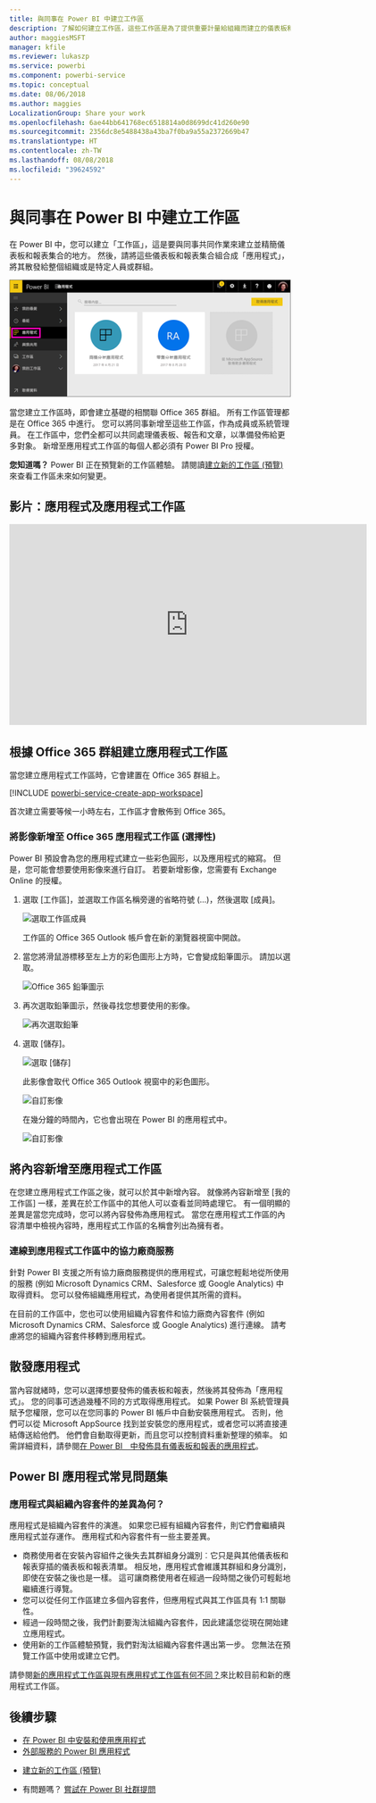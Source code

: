 ```yaml
---
title: 與同事在 Power BI 中建立工作區
description: 了解如何建立工作區，這些工作區是為了提供重要計量給組織而建立的儀表板和報告集合。
author: maggiesMSFT
manager: kfile
ms.reviewer: lukaszp
ms.service: powerbi
ms.component: powerbi-service
ms.topic: conceptual
ms.date: 08/06/2018
ms.author: maggies
LocalizationGroup: Share your work
ms.openlocfilehash: 6ae44bb641768ec6518814a0d8699dc41d260e90
ms.sourcegitcommit: 2356dc8e5488438a43ba7f0ba9a55a2372669b47
ms.translationtype: HT
ms.contentlocale: zh-TW
ms.lasthandoff: 08/08/2018
ms.locfileid: "39624592"
---
```

# <a name="create-workspaces-with-your-colleagues-in-power-bi"></a>與同事在 Power BI 中建立工作區

在 Power BI 中，您可以建立「工作區」，這是要與同事共同作業來建立並精簡儀表板和報表集合的地方。 然後，請將這些儀表板和報表集合組合成「應用程式」，將其散發給整個組織或是特定人員或群組。 

![Power BI 應用程式](media/service-create-workspaces/power-bi-apps-left-nav.png)

當您建立工作區時，即會建立基礎的相關聯 Office 365 群組。 所有工作區管理都是在 Office 365 中進行。 您可以將同事新增至這些工作區，作為成員或系統管理員。 在工作區中，您們全都可以共同處理儀表板、報告和文章，以準備發佈給更多對象。 新增至應用程式工作區的每個人都必須有 Power BI Pro 授權。 

**您知道嗎？** Power BI 正在預覽新的工作區體驗。 請閱讀[建立新的工作區 (預覽)](service-create-the-new-workspaces.md) 來查看工作區未來如何變更。 

## <a name="video-apps-and-app-workspaces"></a>影片：應用程式及應用程式工作區
<iframe width="640" height="360" src="https://www.youtube.com/embed/Ey5pyrr7Lk8?showinfo=0" frameborder="0" allowfullscreen></iframe>

## <a name="create-an-app-workspace-based-on-an-office-365-group"></a>根據 Office 365 群組建立應用程式工作區

當您建立應用程式工作區時，它會建置在 Office 365 群組上。

[!INCLUDE [powerbi-service-create-app-workspace](./includes/powerbi-service-create-app-workspace.md)]

首次建立需要等候一小時左右，工作區才會散佈到 Office 365。 

### <a name="add-an-image-to-your-office-365-app-workspace-optional"></a>將影像新增至 Office 365 應用程式工作區 (選擇性)
Power BI 預設會為您的應用程式建立一些彩色圓形，以及應用程式的縮寫。 但是，您可能會想要使用影像來進行自訂。 若要新增影像，您需要有 Exchange Online 的授權。

1. 選取 [工作區]，並選取工作區名稱旁邊的省略符號 (...)，然後選取 [成員]。 
   
     ![選取工作區成員](media/service-create-distribute-apps/power-bi-apps-workspace-members.png)
   
    工作區的 Office 365 Outlook 帳戶會在新的瀏覽器視窗中開啟。
2. 當您將滑鼠游標移至左上方的彩色圖形上方時，它會變成鉛筆圖示。 請加以選取。
   
     ![Office 365 鉛筆圖示](media/service-create-distribute-apps/power-bi-apps-workspace-edit-image.png)
3. 再次選取鉛筆圖示，然後尋找您想要使用的影像。
   
     ![再次選取鉛筆](media/service-create-distribute-apps/power-bi-apps-workspace-edit-group.png)

4. 選取 [儲存]。
   
     ![選取 [儲存]](media/service-create-distribute-apps/power-bi-apps-workspace-save-image.png)
   
    此影像會取代 Office 365 Outlook 視窗中的彩色圖形。 
   
     ![自訂影像](media/service-create-distribute-apps/power-bi-apps-workspace-image-in-office-365.png)
   
    在幾分鐘的時間內，它也會出現在 Power BI 的應用程式中。
   
     ![自訂影像](media/service-create-distribute-apps/power-bi-apps-image.png)

## <a name="add-content-to-your-app-workspace"></a>將內容新增至應用程式工作區

在您建立應用程式工作區之後，就可以於其中新增內容。 就像將內容新增至 [我的工作區] 一樣，差異在於工作區中的其他人可以查看並同時處理它。 有一個明顯的差異是當您完成時，您可以將內容發佈為應用程式。 當您在應用程式工作區的內容清單中檢視內容時，應用程式工作區的名稱會列出為擁有者。

### <a name="connect-to-third-party-services-in-app-workspaces"></a>連線到應用程式工作區中的協力廠商服務

針對 Power BI 支援之所有協力廠商服務提供的應用程式，可讓您輕鬆地從所使用的服務 (例如 Microsoft Dynamics CRM、Salesforce 或 Google Analytics) 中取得資料。 您可以發佈組織應用程式，為使用者提供其所需的資料。

在目前的工作區中，您也可以使用組織內容套件和協力廠商內容套件 (例如 Microsoft Dynamics CRM、Salesforce 或 Google Analytics) 進行連線。 請考慮將您的組織內容套件移轉到應用程式。

## <a name="distribute-an-app"></a>散發應用程式

當內容就緒時，您可以選擇想要發佈的儀表板和報表，然後將其發佈為「應用程式」。 您的同事可透過幾種不同的方式取得應用程式。 如果 Power BI 系統管理員賦予您權限，您可以在您同事的 Power BI 帳戶中自動安裝應用程式。 否則，他們可以從 Microsoft AppSource 找到並安裝您的應用程式，或者您可以將直接連結傳送給他們。 他們會自動取得更新，而且您可以控制資料重新整理的頻率。 如需詳細資料，請參閱[在 Power BI　中發佈具有儀表板和報表的應用程式](service-create-distribute-apps.md)。

## <a name="power-bi-apps-faq"></a>Power BI 應用程式常見問題集

### <a name="how-are-apps-different-from-organizational-content-packs"></a>應用程式與組織內容套件的差異為何？
應用程式是組織內容套件的演進。 如果您已經有組織內容套件，則它們會繼續與應用程式並存運作。 應用程式和內容套件有一些主要差異。 

* 商務使用者在安裝內容組件之後失去其群組身分識別︰它只是與其他儀表板和報表穿插的儀表板和報表清單。 相反地，應用程式會維護其群組和身分識別，即使在安裝之後也是一樣。 這可讓商務使用者在經過一段時間之後仍可輕鬆地繼續進行導覽。
* 您可以從任何工作區建立多個內容套件，但應用程式與其工作區具有 1:1 關聯性。 
* 經過一段時間之後，我們計劃要淘汰組織內容套件，因此建議您從現在開始建立應用程式。  
* 使用新的工作區體驗預覽，我們對淘汰組織內容套件邁出第一步。 您無法在預覽工作區中使用或建立它們。

請參閱[新的應用程式工作區與現有應用程式工作區有何不同？](service-create-the-new-workspaces.md#how-are-the-new-app-workspaces-different-from-current-app-workspaces)來比較目前和新的應用程式工作區。 

## <a name="next-steps"></a>後續步驟
* [在 Power BI 中安裝和使用應用程式](service-install-use-apps.md)
* [外部服務的 Power BI 應用程式](service-connect-to-services.md)
- [建立新的工作區 (預覽)](service-create-the-new-workspaces.md)
* 有問題嗎？ [嘗試在 Power BI 社群提問](http://community.powerbi.com/)
